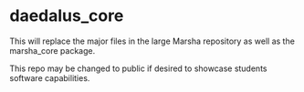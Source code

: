 # daedalus_core

This will replace the major files in the large Marsha repository as well as the marsha_core package.

This repo may be changed to public if desired to showcase students software capabilities.
